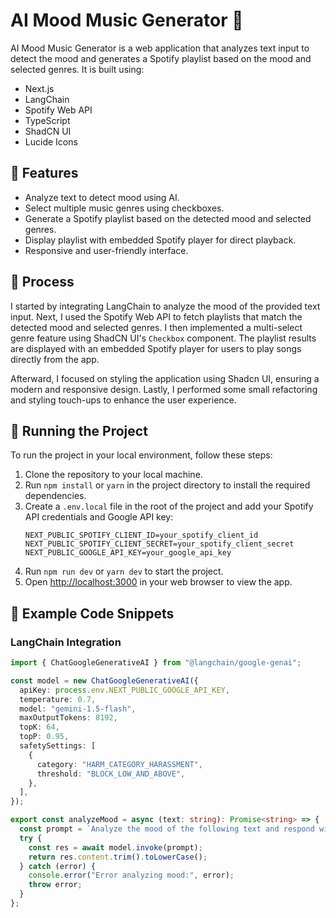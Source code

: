# AI Mood Music Generator 🎵

AI Mood Music Generator is a web application that analyzes text input to detect the mood and generates a Spotify playlist based on the mood and selected genres. It is built using:

- Next.js
- LangChain
- Spotify Web API
- TypeScript
- ShadCN UI
- Lucide Icons

## 👾 Features

- Analyze text to detect mood using AI.
- Select multiple music genres using checkboxes.
- Generate a Spotify playlist based on the detected mood and selected genres.
- Display playlist with embedded Spotify player for direct playback.
- Responsive and user-friendly interface.

## 📒 Process

I started by integrating LangChain to analyze the mood of the provided text input. Next, I used the Spotify Web API to fetch playlists that match the detected mood and selected genres. I then implemented a multi-select genre feature using ShadCN UI's `Checkbox` component. The playlist results are displayed with an embedded Spotify player for users to play songs directly from the app.

Afterward, I focused on styling the application using Shadcn UI, ensuring a modern and responsive design. Lastly, I performed some small refactoring and styling touch-ups to enhance the user experience.

## 🚦 Running the Project

To run the project in your local environment, follow these steps:

1. Clone the repository to your local machine.
2. Run `npm install` or `yarn` in the project directory to install the required dependencies.
3. Create a `.env.local` file in the root of the project and add your Spotify API credentials and Google API key:
    ```
    NEXT_PUBLIC_SPOTIFY_CLIENT_ID=your_spotify_client_id
    NEXT_PUBLIC_SPOTIFY_CLIENT_SECRET=your_spotify_client_secret
    NEXT_PUBLIC_GOOGLE_API_KEY=your_google_api_key
    ```
4. Run `npm run dev` or `yarn dev` to start the project.
5. Open [http://localhost:3000](http://localhost:3000) in your web browser to view the app.

## 📝 Example Code Snippets

### LangChain Integration

```typescript
import { ChatGoogleGenerativeAI } from "@langchain/google-genai";

const model = new ChatGoogleGenerativeAI({
  apiKey: process.env.NEXT_PUBLIC_GOOGLE_API_KEY,
  temperature: 0.7,
  model: "gemini-1.5-flash",
  maxOutputTokens: 8192,
  topK: 64,
  topP: 0.95,
  safetySettings: [
    {
      category: "HARM_CATEGORY_HARASSMENT",
      threshold: "BLOCK_LOW_AND_ABOVE",
    },
  ],
});

export const analyzeMood = async (text: string): Promise<string> => {
  const prompt = `Analyze the mood of the following text and respond with a single word: ${text}`;
  try {
    const res = await model.invoke(prompt);
    return res.content.trim().toLowerCase();
  } catch (error) {
    console.error("Error analyzing mood:", error);
    throw error;
  }
};
```

